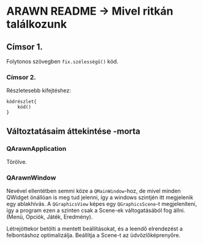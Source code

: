 ARAWN README -> Mivel ritkán találkozunk
========================================

Címsor 1.
---------

Folytonos szövegben `fix.szélességű()` kód.

### Címsor 2.

Részletesebb kifejtéshez:

    kódrészlet{
        kód()
    }

Változtatásaim áttekintése -morta
---------------------------------

### QArawnApplication

Törölve.

### QArawnWindow

Nevével ellentétben semmi köze a `QMainWindow`-hoz, de mivel minden QWidget
önállóan is meg tud jelenni, így a windows szintjén itt megjelenik egy
ablakhívás. A `QGraphicsView` képes egy `QGraphicsScene`-t megjeleníteni, így
a program ezen a szinten csak a Scene-ek váltogatásából fog állni. (Menü, Opciók, Játék, Eredmény).

Létrejöttekor betölti a mentett beállításokat, és a leendő elrendezést a felbontáshoz optimalizálja.
Beállítja a Scene-t az üdvözlőképrenyőre.
